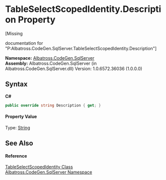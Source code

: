 # TableSelectScopedIdentity.Description Property 
 

\[Missing <summary> documentation for "P:Albatross.CodeGen.SqlServer.TableSelectScopedIdentity.Description"\]

**Namespace:**&nbsp;<a href="9727DDEC">Albatross.CodeGen.SqlServer</a><br />**Assembly:**&nbsp;Albatross.CodeGen.SqlServer (in Albatross.CodeGen.SqlServer.dll) Version: 1.0.6572.36036 (1.0.0.0)

## Syntax

**C#**<br />
``` C#
public override string Description { get; }
```


#### Property Value
Type: <a href="http://msdn2.microsoft.com/en-us/library/s1wwdcbf" target="_blank">String</a>

## See Also


#### Reference
<a href="7052D730">TableSelectScopedIdentity Class</a><br /><a href="9727DDEC">Albatross.CodeGen.SqlServer Namespace</a><br />